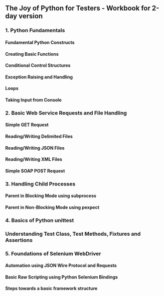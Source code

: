 ## The Joy of Python for Testers - Workbook for 2-day version

### 1. Python Fundamentals

#### Fundamental Python Constructs

#### Creating Basic Functions

#### Conditional Control Structures

#### Exception Raising and Handling

#### Loops

#### Taking Input from Console

### 2. Basic Web Service Requests and File Handling

#### Simple GET Request

#### Reading/Writing Delimited Files

#### Reading/Writing JSON Files

#### Reading/Writing XML Files

#### Simple SOAP POST Request

### 3. Handling Child Processes

#### Parent in Blocking Mode using subprocess

#### Parent in Non-Blocking Mode using pexpect

### 4. Basics of Python unittest

### Understanding Test Class, Test Methods, Fixtures and Assertions

### 5. Foundations of Selenium WebDriver

#### Automation using JSON Wire Protocol and Requests

#### Basic Raw Scripting using Python Selenium Bindings

#### Steps towards a basic framework structure




